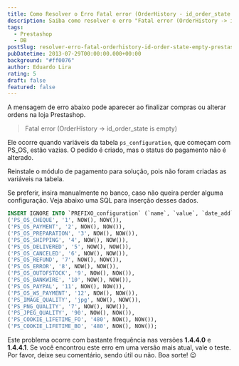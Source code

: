 ```yaml
---
title: Como Resolver o Erro Fatal error (OrderHistory - id_order_state is empty) no Prestashop
description: Saiba como resolver o erro "Fatal error (OrderHistory -> id_order_state is empty)" que pode ocorrer ao finalizar compras ou alterar ordens na loja Prestashop devido a variáveis da tabela de configuração estarem vazias.
tags:
  - Prestashop
  - DB
postSlug: resolver-erro-fatal-orderhistory-id-order-state-empty-prestashop
pubDatetime: 2013-07-29T00:00:00.000+00:00
background: "#ff0076"
author: Eduardo Lira
rating: 5
draft: false
featured: false
---
```


A mensagem de erro abaixo pode aparecer ao finalizar compras ou alterar ordens na loja Prestashop.

> Fatal error (OrderHistory -> id_order_state is empty)

Ele ocorre quando variáveis da tabela `ps_configuration`, que começam com PS_OS, estão vazias. O pedido é criado, mas o status do pagamento não é alterado.

Reinstale o módulo de pagamento para solução, pois não foram criadas as variáveis na tabela.

Se preferir, insira manualmente no banco, caso não queira perder alguma configuração. Veja abaixo uma SQL para inserção desses dados.

```sql
INSERT IGNORE INTO `PREFIXO_configuration` (`name`, `value`, `date_add`, `date_upd`) VALUES
('PS_OS_CHEQUE', '1', NOW(), NOW()),
('PS_OS_PAYMENT', '2', NOW(), NOW()),
('PS_OS_PREPARATION', '3', NOW(), NOW()),
('PS_OS_SHIPPING', '4', NOW(), NOW()),
('PS_OS_DELIVERED', '5', NOW(), NOW()),
('PS_OS_CANCELED', '6', NOW(), NOW()),
('PS_OS_REFUND', '7', NOW(), NOW()),
('PS_OS_ERROR', '8', NOW(), NOW()),
('PS_OS_OUTOFSTOCK', '9', NOW(), NOW()),
('PS_OS_BANKWIRE', '10', NOW(), NOW()),
('PS_OS_PAYPAL', '11', NOW(), NOW()),
('PS_OS_WS_PAYMENT', '12', NOW(), NOW()),
('PS_IMAGE_QUALITY', 'jpg', NOW(), NOW()),
('PS_PNG_QUALITY', '7', NOW(), NOW()),
('PS_JPEG_QUALITY', '90', NOW(), NOW()),
('PS_COOKIE_LIFETIME_FO', '480', NOW(), NOW()),
('PS_COOKIE_LIFETIME_BO', '480', NOW(), NOW());
```

Este problema ocorre com bastante frequência nas versões **1.4.4.0** e **1.4.4.1**. Se você encontrou este erro em uma versão mais atual, vale o teste.
Por favor, deixe seu comentário, sendo útil ou não.
Boa sorte! :wink:
